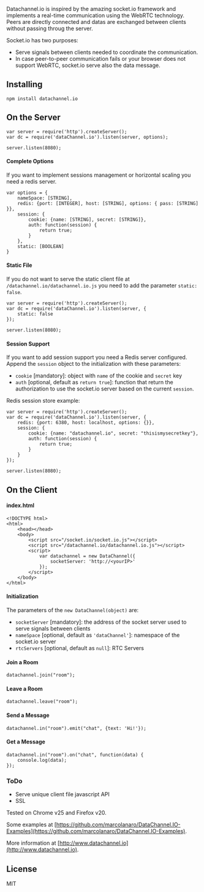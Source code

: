 Datachannel.io is inspired by the amazing socket.io framework and implements a real-time communication using the WebRTC technology.
Peers are directly connected and datas are exchanged between clients without passing throug the server.

Socket.io has two purposes:
* Serve signals between clients needed to coordinate the communication.
* In case peer-to-peer communication fails or your browser does not support WebRTC, socket.io serve also the data message.

## Installing
	npm install datachannel.io
## On the Server
	var server = require('http').createServer();
	var dc = require('dataChannel.io').listen(server, options);

	server.listen(8080);
#### Complete Options
If you want to implement sessions management or horizontal scaling you need a redis server.

	var options = {
		nameSpace: [STRING],
		redis: {port: [INTEGER], host: [STRING], options: { pass: [STRING] }},
		session: {
			cookie: {name: [STRING], secret: [STRING]},
			auth: function(session) {
				return true;
			}
		},
		static: [BOOLEAN]
	}

#### Static File
If you do not want to serve the static client file at `/datachannel.io/datachannel.io.js` you need to add the parameter `static: false`.

	var server = require('http').createServer();
	var dc = require('dataChannel.io').listen(server, {
		static: false
	});

	server.listen(8080);

#### Session Support
If you want to add session support you need a Redis server configured. Append the `session` object to the initialization with these parameters:
* `cookie` [mandatory]: object with `name` of the cookie and `secret` key
* `auth` [optional, default as `return true`]: function that return the authorization to use the socket.io server based on the current `session`.

Redis session store example:


	var server = require('http').createServer();
	var dc = require('dataChannel.io').listen(server, {
		redis: {port: 6380, host: localhost, options: {}},
		session: {
			cookie: {name: "datachannel.io", secret: "thisismysecretkey"},
			auth: function(session) {
				return true;
			}
		}
	});

	server.listen(8080);
## On the Client
#### index.html
	<!DOCTYPE html>
	<html>
		<head></head>
		<body>
			<script src="/socket.io/socket.io.js"></script>
			<script src="/datachannel.io/datachannel.io.js"></script>
			<script>
				var datachannel = new DataChannel({
					socketServer: 'http://<yourIP>'
				});
			</script>
		</body>
	</html>
#### Initialization
The parameters of the `new DataChannel(object)` are:
* `socketServer` [mandatory]: the address of the socket server used to serve signals between clients
* `nameSpace` [optional, default as `'dataChannel'`]: namespace of the socket.io server
* `rtcServers` [optional, default as `null`]: RTC Servers

#### Join a Room
	datachannel.join("room");
#### Leave a Room
	datachannel.leave("room");
#### Send a Message
	datachannel.in("room").emit("chat", {text: 'Hi!'});
#### Get a Message
	datachannel.in("room").on("chat", function(data) {
		console.log(data);
	});

### ToDo

- Serve unique client file javascript API
- SSL

Tested on Chrome v25 and Firefox v20.

Some examples at [https://github.com/marcolanaro/DataChannel.IO-Examples](https://github.com/marcolanaro/DataChannel.IO-Examples).


More information at [http://www.datachannel.io](http://www.datachannel.io).

## License

MIT
